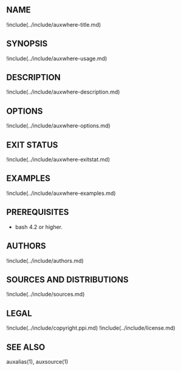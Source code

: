 ## NAME

!include(../include/auxwhere-title.md)

## SYNOPSIS

!include(../include/auxwhere-usage.md)

## DESCRIPTION

!include(../include/auxwhere-description.md)

## OPTIONS

!include(../include/auxwhere-options.md)

## EXIT STATUS

!include(../include/auxwhere-exitstat.md)

## EXAMPLES

!include(../include/auxwhere-examples.md)

## PREREQUISITES

* bash 4.2 or higher.

## AUTHORS

!include(../include/authors.md)

## SOURCES AND DISTRIBUTIONS

!include(../include/sources.md)

## LEGAL

!include(../include/copyright.ppi.md)
!include(../include/license.md)

## SEE ALSO

auxalias(1), auxsource(1)
